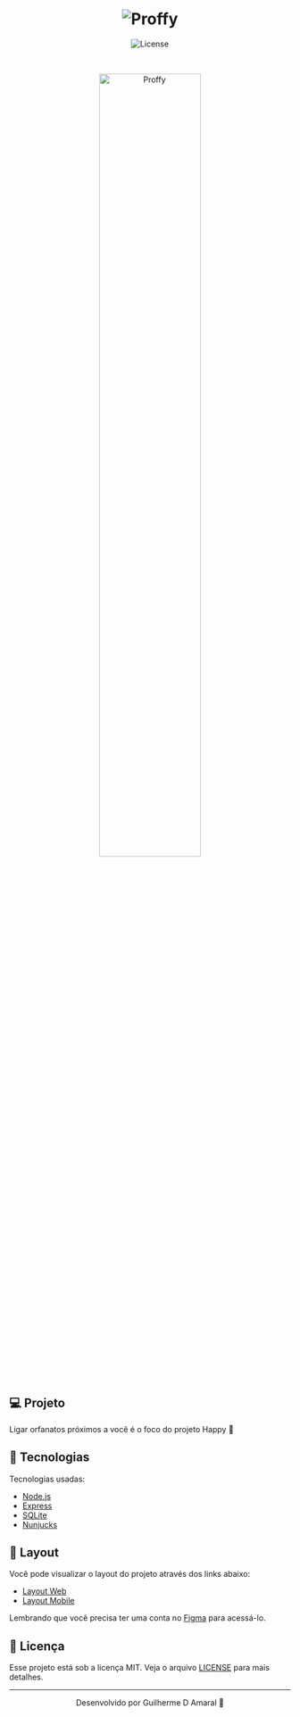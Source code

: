 <h1 align="center">
    <img alt="Proffy" title="Proffy" src="https://user-images.githubusercontent.com/64797539/95773970-e1a0bc00-0c95-11eb-9d95-010e9bc0968f.png" />
</h1>

<p align="center">
  <img  src="https://img.shields.io/static/v1?label=license&message=MIT&color=8257E6&labelColor=121214" alt="License">
</p>

<br>

<p align="center">
  <img alt="Proffy" src="https://user-images.githubusercontent.com/64797539/95774159-43612600-0c96-11eb-95d4-dc7bfea528a1.PNG" width="60%">
</p>


## 💻 Projeto

Ligar orfanatos próximos a você é o foco do projeto Happy 💜

## 🚀 Tecnologias

Tecnologias usadas:

- [Node.js](https://nodejs.org/en/)
- [Express](https://expressjs.com/pt-br/)
- [SQLite](https://www.sqlite.org/index.html)
- [Nunjucks](https://mozilla.github.io/nunjucks/)


## 🔖 Layout

Você pode visualizar o layout do projeto através dos links abaixo:

- [Layout Web](https://www.figma.com/file/mDEbnoojksG4w8sOxmudh3/Happy-Web?node-id=0%3A1) 
- [Layout Mobile](https://www.figma.com/file/X27FfVxAgy9f5IFa7ONlph/Happy-Mobile?node-id=0%3A1) 

Lembrando que você precisa ter uma conta no [Figma](http://figma.com/) para acessá-lo.

## 📝 Licença

Esse projeto está sob a licença MIT. Veja o arquivo [LICENSE](LICENSE.md) para mais detalhes.

---

<p align="center">Desenvolvido por Guilherme D Amaral 💜</p>
